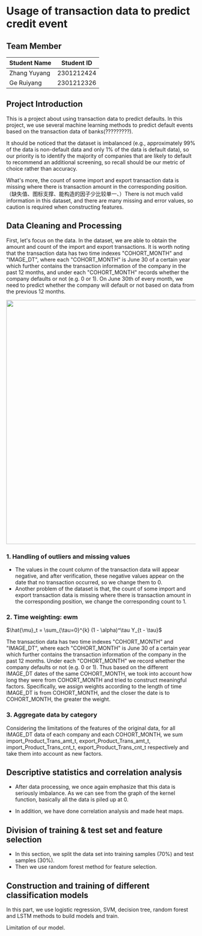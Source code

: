 # **Usage of transaction data to predict credit event**

## Team Member

Student Name | Student ID
:---------  | ---------
Zhang Yuyang| 2301212424
Ge Ruiyang| 2301212326


## Project Introduction

This is a project about using transaction data to predict defaults. In this project, we use several machine learning methods to predict default events based on the transaction data of banks(?????????).


It should be noticed that the dataset is imbalanced (e.g., approximately 99% of the data is non-default data and only 1% of the data is default data), so our priority is to identify the majority of companies that are likely to default to recommend an additional screening, so recall should be our metric of choice rather than accuracy.

What's more, the count of some import and export transaction data is missing where there is transaction amount in the corresponding position.（缺失值、图标支撑、能构造的因子少比较单一、）There is not much valid information in this dataset, and there are many missing and error values, so caution is required when constructing features.


## Data Cleaning and Processing

First, let's focus on the data. In the dataset, we are able to obtain the amount and count of the import and export transactions. It is worth noting that the transaction data has two time indexes "COHORT_MONTH" and "IMAGE_DT", where each "COHORT_MONTH" is June 30 of a certain year which further contains the transaction information of the company in the past 12 months, and under each "COHORT_MONTH" records whether the company defaults or not (e.g. 0 or 1). On June 30th of every month, we need to predict whether the company will default or not based on data from the previous 12 months.

<div align='center'>
    <img src='https://github.com/GeRuiyang/MLF_Project/edit/main/Project/pics/0data' width='650'/>
</div>  

### 1. Handling of outliers and missing values
* The values in the count column of the transaction data will appear negative, and after verification, these negative values appear on the date that no transaction occurred, so we change them to 0. 
* Another problem of the dataset is that, the count of some import and export transaction data is missing where there is transaction amount in the corresponding position, we change the corresponding count to 1.

### 2. Time weighting: ewm

$\hat{\mu}_t = \sum_{\tau=0}^{k} (1 - \alpha)^\tau Y_{t - \tau}$ 

The transaction data has two time indexes "COHORT_MONTH" and "IMAGE_DT", where each "COHORT_MONTH" is June 30 of a certain year which further contains the transaction information of the company in the past 12 months. Under each "COHORT_MONTH" we record whether the company defaults or not (e.g. 0 or 1). Thus based on the different IMAGE_DT dates of the same COHORT_MONTH, we took into account how long they were from COHORT_MONTH and tried to construct meaningful factors. Specifically, we assign weights according to the length of time IMAGE_DT is from COHORT_MONTH, and the closer the date is to COHORT_MONTH, the greater the weight.

### 3. Aggregate data by category

Considering the limitations of the features of the original data,  for all IMAGE_DT data of each company and each COHORT_MONTH, we sum import_Product_Trans_amt_t, export_Product_Trans_amt_t, import_Product_Trans_cnt_t, export_Product_Trans_cnt_t respectively and take them into account as new factors.

## Descriptive statistics and correlation analysis

* After data processing, we once again emphasize that this data is seriously imbalance. As we can see from the graph of the kernel function, basically all the data is piled up at 0.

* In addition, we have done correlation analysis and made heat maps.

## Division of training & test set and feature selection

* In this section, we split the data set into training samples (70%) and test samples (30%). 
* Then we use random forest method for feature selection.



## Construction and training of different classification models

In this part, we use logistic regression, SVM, decision tree, random forest and LSTM methods to build models and train.


Limitation of our model.

